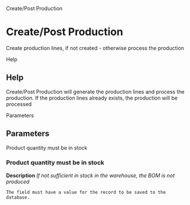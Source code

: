 
Create/Post Production
# Create/Post Production


Create production lines, if not created - otherwise process the production

Help
## Help

Create/Post Production will generate the production lines and process the production.  If the production lines already exists, the production will be processed

Parameters
## Parameters


Product quantity must be in stock
### Product quantity must be in stock

**Description**
 *If not sufficient in stock in the warehouse, the BOM is not produced*

```
The field must have a value for the record to be saved to the database.
```